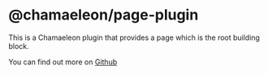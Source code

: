 # @chamaeleon/page-plugin

This is a Chamaeleon plugin that provides a page which is the root building block.

You can find out more on [Github](https://github.com/lFandoriNl/chamaeleon#chamaeleon)
